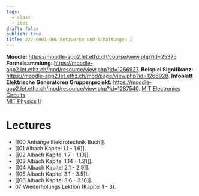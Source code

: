 ```yaml
---
tags:
  - class
  - itet
draft: false
publish: true
title: 227-0001-00L Netzwerke und Schaltungen I
---
```

**Moodle:**  https://moodle-app2.let.ethz.ch/course/view.php?id=25375.     
**Formelsammlung:** https://moodle-app2.let.ethz.ch/mod/resource/view.php?id=1266927. 
**Beispiel Signifikanz:** https://moodle-app2.let.ethz.ch/mod/page/view.php?id=1266928. 
**Infoblatt Elektrische Generatoren Gruppenprojekt:** https://moodle-app2.let.ethz.ch/mod/resource/view.php?id=1287540. 
[MIT Electronics Circuits](https://www.youtube.com/watch?v=AfQxyVuLeCs&list=PL9F74AFA03AA06A11&index=1)  
[MIT Physics II](https://www.youtube.com/watch?v=rtlJoXxlSFE&list=PLyQSN7X0ro2314mKyUiOILaOC2hk6Pc3j)  
# Lectures
- [[00 Anhänge Elektrotechnik Buch]]. 
- [[01 Albach Kapitel 1.1 - 1.6]].   
- [[02 Albach Kapitel 1.7 - 1.13]].   
- [[03 Albach Kapitel 1.14 - 1.21]]. 
- [[04 Albach Kapitel 2.1 - 2.9]]. 
- [[05 Albach Kapitel 3.1 - 3.5]]. 
- [[06 Albach Kapitel 3.6 - 3.10]]. 
- 07 Wiederholungs Lektion (Kapitel 1 - 3). 
